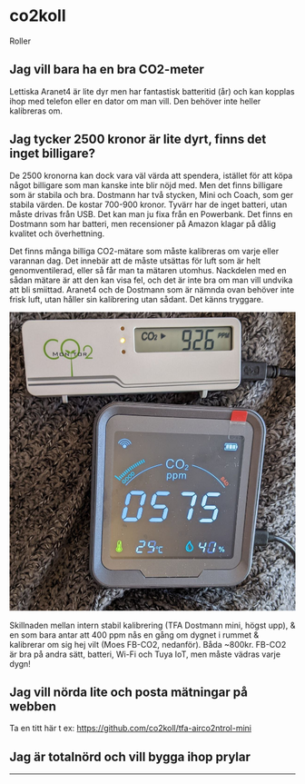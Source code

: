 # co2koll

Roller

## Jag vill bara ha en bra CO2-meter

Lettiska Aranet4 är lite dyr men har fantastisk batteritid (år) och kan kopplas ihop med telefon eller en dator om man vill. Den behöver inte heller kalibreras om.

## Jag tycker 2500 kronor är lite dyrt, finns det inget billigare?

De 2500 kronorna kan dock vara väl värda att spendera, istället för att köpa något billigare som man kanske inte blir nöjd med. Men det finns billigare som är stabila och bra. Dostmann har två stycken, Mini och Coach, som ger stabila värden. De kostar 700-900 kronor. Tyvärr har de inget batteri, utan måste drivas från USB. Det kan man ju fixa från en Powerbank. Det finns en Dostmann som har batteri, men recensioner på Amazon klagar på dålig kvalitet och överhettning.

Det finns många billiga CO2-mätare som måste kalibreras om varje eller varannan dag. Det innebär att de måste utsättas för luft som är helt genomventilerad, eller så får man ta mätaren utomhus. Nackdelen med en sådan mätare är att den kan visa fel, och det är inte bra om man vill undvika att bli smiittad. Aranet4 och de Dostmann som är nämnda ovan behöver inte frisk luft, utan håller sin kalibrering utan sådant. Det känns tryggare.

![TFA mini, högst upp, Moes FB-CO2, nedanför](https://raw.githubusercontent.com/co2koll/co2koll.github.io/master/kalib.jpeg)


Skillnaden mellan intern stabil kalibrering (TFA Dostmann mini, högst upp), & en som bara antar att 400 ppm nås en gång om dygnet i rummet & kalibrerar om sig hej vilt (Moes FB-CO2, nedanför). Båda ~800kr.
FB-CO2 är bra på andra sätt, batteri, Wi-Fi och Tuya IoT, men måste vädras varje dygn!


## Jag vill nörda lite och posta mätningar på webben

Ta en titt här t ex: https://github.com/co2koll/tfa-airco2ntrol-mini

## Jag är totalnörd och vill bygga ihop prylar

------

